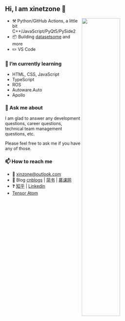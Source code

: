 ## Hi, I am xinetzone :wave: 

<img align="right" width="50%" src="https://github-readme-stats.vercel.app/api?username=xinetzone&show_icons=true">

- :hammer_and_pick: Python/GitHub Actions, a little bit C++/JavaScript/PyQt5/PySide2
- :package: Building [datasetsome](https://github.com/DataLoaderX/datasetsome) and more
- :pencil2: VS Code

### 🌱 I’m currently learning

- HTML, CSS, JavaScript
- TypeScript
- ROS
- Autoware.Auto
- Apollo

### 💬 Ask me about

I am glad to answer any development questions, career questions, technical team management questions, etc.

Please feel free to ask me if you have any of those.

### 📫 How to reach me

- 📧 xinzone@outlook.com
- 📝 Blog [cnblogs](https://www.cnblogs.com/q735613050/) | [简书](https://www.jianshu.com/u/4302480a3e8e) | [慕课网](https://www.imooc.com/u/index/articles)
- ❓ [知乎](https://www.zhihu.com/people/liu-xin-wei-55) | [Linkedin](https://www.linkedin.com/in/xinet)
- [Tensor Atom](https://tensoratom.github.io/)
